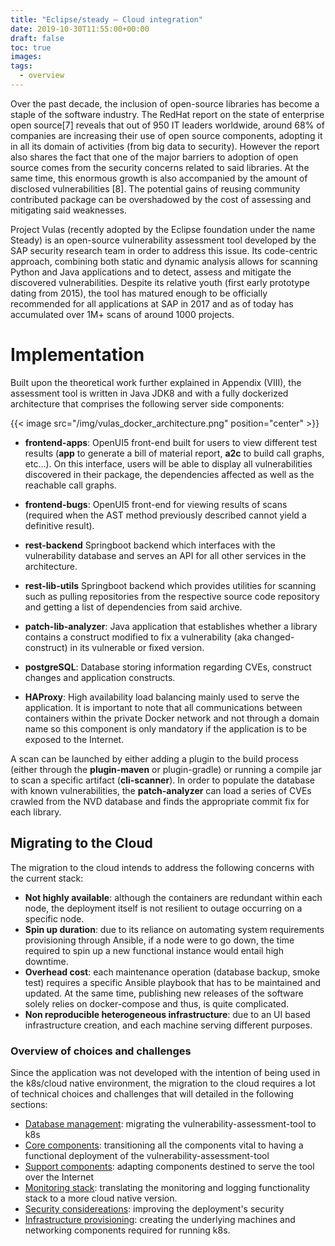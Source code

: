 ```yaml
---
title: "Eclipse/steady — Cloud integration"
date: 2019-10-30T11:55:00+00:00
draft: false
toc: true
images:
tags:
  - overview
---
```


Over the past decade, the inclusion of open-source libraries has become a staple of the software industry. The RedHat report on the state of enterprise open source[7]  reveals that out of 950 IT leaders worldwide, around 68% of companies are increasing their use of open source components, adopting it in all its domain of activities (from big data to security). However the report also shares the fact that one of the major barriers to adoption of open source comes from the security concerns related to said libraries. At the same time, this enormous growth is also accompanied by the amount of disclosed vulnerabilities [8]. The potential gains of reusing community contributed package can be overshadowed by the cost of assessing and mitigating said weaknesses. 

Project Vulas (recently adopted by the Eclipse foundation under the name Steady) is an open-source vulnerability assessment tool developed by the SAP security research team in order to address this issue. Its code-centric approach, combining both static and dynamic analysis allows for scanning Python and Java applications and to detect, assess and mitigate the discovered vulnerabilities. Despite its relative youth (first early prototype dating from 2015), the tool has matured enough to be officially recommended for all applications at SAP in 2017 and as of today has accumulated over 1M+ scans of around 1000 projects.

# Implementation

Built upon the theoretical work further explained in Appendix (VIII), the assessment tool is written in Java JDK8 and with a fully dockerized architecture that comprises the following server side components:

{{< image src="/img/vulas_docker_architecture.png"  position="center" >}}

- **frontend-apps**: OpenUI5 front-end built for users to view different test results (**app** to generate a bill of material report, **a2c** to build call graphs, etc...). On this interface, users will be able to display all vulnerabilities discovered in their package, the dependencies affected as well as the reachable call graphs.

- **frontend-bugs**: OpenUI5 front-end for viewing results of scans (required when the AST method  previously described cannot yield a definitive result).
    
- **rest-backend** Springboot backend which interfaces with the vulnerability database and serves an API for all other services in the architecture.
    
- **rest-lib-utils** Springboot backend which provides utilities for scanning such as pulling repositories from the respective source code repository and getting a list of dependencies from said archive.
    
- **patch-lib-analyzer**: Java application that establishes whether a library contains a construct modified to fix a vulnerability (aka changed-construct) in its vulnerable or fixed version. 
    
- **postgreSQL**: Database storing information regarding CVEs, construct changes and application constructs.
    
- **HAProxy**: High availability load balancing mainly used to serve the application. It is important to note that all communications between containers within the private Docker network and not through a domain name so this component is only mandatory if the application is to be exposed to the Internet.


A scan can be launched by either adding a plugin to the build process (either through the **plugin-maven** or plugin-gradle) or running a compile jar to scan a specific artifact (**cli-scanner**). In order to populate the database with known vulnerabilities, the **patch-analyzer** can load a series of CVEs crawled from the NVD database and finds the appropriate commit fix for each library. 

## Migrating to the Cloud

The migration to the cloud intends to address the following concerns with the current stack:
- **Not highly available**: although the containers are redundant within each node, the deployment itself is not resilient to outage occurring on a specific node.
- **Spin up duration**: due to its reliance on automating system requirements provisioning through Ansible, if a node were to go down, the time required to spin up a new functional instance would entail high downtime.
- **Overhead cost**: each maintenance operation (database backup, smoke test) requires a specific Ansible playbook that has to be maintained and updated. At the same time, publishing new releases of the software solely relies on docker-compose and thus, is quite complicated.
- **Non reproducible heterogeneous infrastructure**: due to an UI based infrastructure creation, and each machine serving different purposes.


### Overview of choices and challenges

Since the application was not developed with the intention of being used in the k8s/cloud native environment, the migration to the cloud requires a lot of technical choices and challenges that will detailed in the following sections:
- [Database management](../eclipse_database/): migrating the vulnerability-assessment-tool to k8s
- [Core components](../eclipse_core/): transitioning all the components vital to having a functional deployment of the vulnerability-assessment-tool
- [Support components](../eclipse_support/): adapting components destined to serve the tool over the Internet
- [Monitoring stack](../eclipse_monitoring/): translating the monitoring and logging functionality stack to a more cloud native version. 
- [Security considereations](../eclipse_security/): improving the deployment's security
- [Infrastructure provisioning](../eclipse_infrastructure/): creating the underlying machines and networking components required for running k8s.

